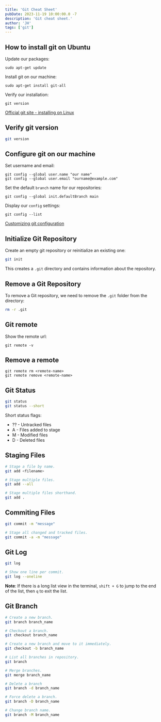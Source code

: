 ```yaml
---
title: 'Git Cheat Sheet'
pubDate: 2023-11-19 10:00:00.0 -7
description: 'Git cheat sheet.'
author: 'JH'
tags: ['git']
---
```


## How to install git on Ubuntu

Update our packages:

```shell
sudo apt-get update
```

Install git on our machine:

```shell
sudo apt-get install git-all
```

Verify our installation:

```shell
git version
```

[Official git site - installing on Linux](https://git-scm.com/book/en/v2/Getting-Started-Installing-Git)

## Verify git version

```bash
git version
```

## Configure git on our machine

Set username and email:

```shell
git config --global user.name "our name"
git config --global user.email "ourname@example.com"
```

Set the default `branch` name for our repositories:

```shell
git config --global init.defaultBranch main
```

Display our `config` settings:

```shell
git config --list
```

[Customizing git configuration](https://git-scm.com/book/en/v2/Customizing-Git-Git-Configuration)

## Initialize Git Repository

Create an empty git repository or reinitialize an existing one:

```bash
git init
```

This creates a `.git` directory and contains information about the repository.

## Remove a Git Repository

To remove a Git repository, we need to remove the `.git` folder from the directory:

```bash
rm -r .git
```

## Git remote

Show the remote url:

```shell
git remote -v
```



## Remove a remote

```shell
git remote rm <remote-name>
git remote remove <remote-name>
```

## Git Status

```bash
git status
git status --short
```

Short status flags:
- ?? - Untracked files
- A - Files added to stage
- M - Modified files
- D - Deleted files

## Staging Files

```bash
# Stage a file by name.
git add <filename>

# Stage multiple files.
git add --all

# Stage multiple files shorthand.
git add .
```

## Commiting Files

```bash
git commit -m "message"

# Stage all changed and tracked files.
git commit -a -m "message"
```

## Git Log

```bash
git log

# Show one line per commit.
git log --oneline
```

**Note**: If there is a long list view in the terminal, `shift + G` to jump to the end of the list, then `q` to exit the list.

## Git Branch

```bash
# Create a new branch.
git branch branch_name

# Checkout a branch.
git checkout branch_name

# Create a new branch and move to it immediately.
git checkout -b branch_name

# List all branches in repository.
git branch

# Merge branches.
git merge branch_name

# Delete a branch
git branch -d branch_name

# Force delete a branch.
git branch -D branch_name

# Change branch name.
git branch -M branch_name
```
